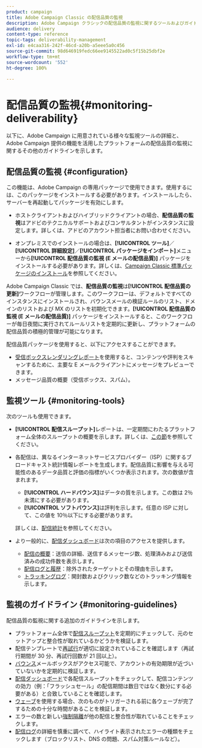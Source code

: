 ```yaml
---
product: campaign
title: Adobe Campaign Classic の配信品質の監視
description: Adobe Campaign クラシックの配信品質の監視に関するツールおよびガイドラインについて説明します。
audience: delivery
content-type: reference
topic-tags: deliverability-management
exl-id: e4caa316-242f-46cd-a20b-a5eee5a0c456
source-git-commit: 98d646919fedc66ee9145522ad0c5f15b25dbf2e
workflow-type: tm+mt
source-wordcount: '552'
ht-degree: 100%

---
```


# 配信品質の監視{#monitoring-deliverability}

以下に、Adobe Campaign に用意されている様々な監視ツールの詳細と、Adobe Campaign 提供の機能を活用したプラットフォームの配信品質の監視に関するその他のガイドラインを示します。

## 配信品質の監視 {#configuration}

この機能は、Adobe Campaign の専用パッケージで使用できます。使用するには、このパッケージをインストールする必要があります。インストールしたら、サーバーを再起動してパッケージを有効にします。
* ホストクライアントおよびハイブリッドクライアントの場合、**配信品質の監視**&#x200B;はアドビのテクニカルサポートおよびコンサルタントがインスタンスに設定します。詳しくは、アドビのアカウント担当者にお問い合わせください。

* オンプレミスでのインストールの場合は、**[!UICONTROL ツール]**／**[!UICONTROL 詳細設定]**／**[!UICONTROL パッケージをインポート]**&#x200B;メニューから&#x200B;**[!UICONTROL 配信品質の監視 (E メールの配信品質)]** パッケージをインストールする必要があります。詳しくは、[Campaign Classic 標準パッケージのインストール](../../installation/using/installing-campaign-standard-packages.md)を参照してください。

Adobe Campaign Classic では、**配信品質の監視**&#x200B;は&#x200B;**[!UICONTROL 配信品質の更新]**&#x200B;ワークフローが管理します。このワークフローは、デフォルトですべてのインスタンスにインストールされ、バウンスメールの検証ルールのリスト、ドメインのリストおよび MX のリストを初期化できます。**[!UICONTROL 配信品質の監視 (E メールの配信品質)]** パッケージをインストールすると、このワークフローが毎日夜間に実行されてルールリストを定期的に更新し、プラットフォームの配信品質の積極的管理が可能になります。

配信品質パッケージを使用すると、以下にアクセスすることができます。

* [受信ボックスレンダリングレポート](../../delivery/using/inbox-rendering.md)を使用すると、コンテンツや評判をスキャンするために、主要な E メールクライアントにメッセージをプレビューできます。
* メッセージ品質の概要（受信ボックス、スパム）。

## 監視ツール {#monitoring-tools}

次のツールも使用できます。

* **[!UICONTROL 配信スループット]**&#x200B;レポートは、一定期間にわたるプラットフォーム全体のスループットの概要を示します。詳しくは、[この節](../../reporting/using/global-reports.md#delivery-throughput)を参照してください。
* 各配信は、異なるインターネットサービスプロバイダー（ISP）に関するブロードキャスト統計情報レポートを生成します。配信品質に影響を与える可能性のあるデータ品質と評価の指標がいくつか表示されます。次の数値が含まれます。
   * **[!UICONTROL ハードバウンス]**&#x200B;はデータの質を示します。この数は 2％未満にする必要があります。
   * **[!UICONTROL ソフトバウンス]**&#x200B;は評判を示します。任意の ISP に対して、この値を 10％以下にする必要があります。

   詳しくは、[配信統計](../../reporting/using/global-reports.md#delivery-statistics)を参照してください。
* より一般的に、[配信ダッシュボード](../../delivery/using/about-delivery-monitoring.md)は次の項目のアクセスを提供します。
   * [配信の概要](../../delivery/using/delivery-dashboard.md#delivery-summary)：送信の詳細、送信するメッセージ数、処理済みおよび送信済みの成功件数を表示します。
   * [配信ログと履歴](../../delivery/using/delivery-dashboard.md#delivery-logs-and-history)：除外されたターゲットとその理由を示します。
   * [トラッキングログ](../../delivery/using/delivery-dashboard.md#tracking-logs)：開封数およびクリック数などのトラッキング情報を示します。

## 監視のガイドライン {#monitoring-guidelines}

配信品質の監視に関する追加のガイドラインを示します。

* プラットフォーム全体で[配信スループット](../../reporting/using/global-reports.md#delivery-throughput)を定期的にチェックして、元のセットアップと整合性が取れているかどうかを検証します。
* 配信テンプレートで[再試行](../../delivery/using/understanding-delivery-failures.md#retries-after-a-delivery-temporary-failure)が適切に設定されていることを確認します（再試行期間が 30 分、再試行回数が 21 回以上）。
* [バウンス](../../delivery/using/understanding-delivery-failures.md#bounce-mail-management)メールボックスがアクセス可能で、アカウントの有効期限が近づいていないかを定期的に検証します。
* [配信ダッシュボード](../../delivery/using/delivery-dashboard.md)で各配信スループットをチェックして、配信コンテンツの効力（例：「フラッシュセール」の配信期間は数日ではなく数分にする必要がある）と合致していることを確認します。
* [ウェーブ](../../delivery/using/steps-sending-the-delivery.md#sending-using-multiple-waves)を使用する場合、次のものがトリガーされる前に各ウェーブが完了するための十分な時間があることを検証します。
* エラーの数と新しい[強制隔離](../../delivery/using/understanding-quarantine-management.md)が他の配信と整合性が取れていることをチェックします。
* [配信ログ](../../delivery/using/delivery-dashboard.md#delivery-logs-and-history)の詳細を慎重に調べて、ハイライト表示されたエラーの種類をチェックします（ブロックリスト、DNS の問題、スパム対策ルールなど）。

<!--### Delivery Reports - Broadcast Statistics {#broadcast-statistics}

Each delivery will generate a broadcast statistics report when you open a delivery in the “Deliveries List”, which includes some reputation metrics that may impact your deliverability.-->
